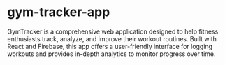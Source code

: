 # gym-tracker-app
GymTracker is a comprehensive web application designed to help fitness enthusiasts track, analyze, and improve their workout routines. Built with React and Firebase, this app offers a user-friendly interface for logging workouts and provides in-depth analytics to monitor progress over time.
